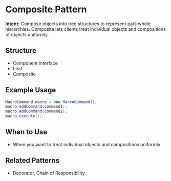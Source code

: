 # Composite Pattern

**Intent:** Compose objects into tree structures to represent part-whole hierarchies. Composite lets clients treat individual objects and compositions of objects uniformly.

## Structure
- Component interface
- Leaf
- Composite

## Example Usage
```java
MacroCommand macro = new MacroCommand();
macro.addCommand(command1);
macro.addCommand(command2);
macro.execute();
```

## When to Use
- When you want to treat individual objects and compositions uniformly

## Related Patterns
- Decorator, Chain of Responsibility
